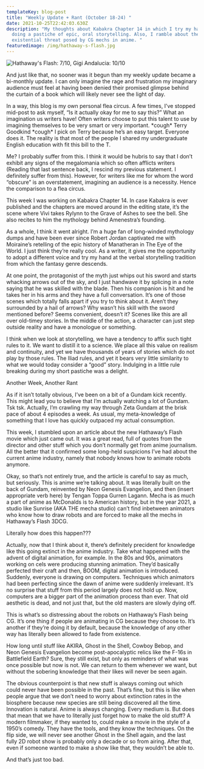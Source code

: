 ```yaml
---
templateKey: blog-post
title: "Weekly Update + Rant (October 18-24) "
date: 2021-10-25T22:42:03.630Z
description: "My thoughts about Kabakra Chapter 14 in which I try my hand at
  doing a pastiche of epic, oral storytelling. Also, I ramble about the
  existential threat posed by CG mechs in anime. "
featuredimage: /img/hathaway-s-flash.jpg
---
```

<!--StartFragment-->

![](/img/hathaway-s-flash-wp.jpg "Hathaway's Flash: 7/10, Gigi Andalucia: 10/10")

And just like that, no sooner was it begun than my weekly update became a bi-monthly update. I can only imagine the rage and frustration my imaginary audience must feel at having been denied their promised glimpse behind the curtain of a book which will likely never see the light of day. 

In a way, this blog is my own personal flea circus. A few times, I’ve stopped mid-post to ask myself, “Is it actually okay for me to say this?” What an imagination us writers have! Often writers choose to put this talent to use by imagining themselves to be very smart or very important. \*cough\* Terry Goodkind \*cough\* I pick on Terry because he’s an easy target. Everyone does it. The reality is that most of the people I shared my undergraduate English education with fit this bill to the T. 

Me? I probably suffer from this. I think it would be hubris to say that I don’t exhibit any signs of the megalomania which so often afflicts writers (Reading that last sentence back, I rescind my previous statement. I definitely suffer from this). However, for writers like me for whom the word “obscure” is an overstatement, imagining an audience is a necessity. Hence the comparison to a flea circus. 

This week I was working on Kabakra Chapter 14. In case Kabakra is ever published and the chapters are moved around in the editing state, it’s the scene where Vivi takes Rylynn to the Grave of Ashes to see the bell. She also recites to him the mythology behind Amenestra’s founding. 

As a whole, I think it went alright. I’m a huge fan of long-winded mythology dumps and have been ever since Robert Jordan captivated me with Moiraine’s retelling of the epic history of Manatheran in The Eye of the World. I just think they’re really cool. As a writer, it gives me the opportunity to adopt a different voice and try my hand at the verbal storytelling tradition from which the fantasy genre descends.

At one point, the protagonist of the myth just whips out his sword and starts whacking arrows out of the sky, and I just handwave it by splicing in a note saying that he was skilled with the blade. Then his companion is hit and he takes her in his arms and they have a full conversation. It’s one of those scenes which totally falls apart if you try to think about it. Aren’t they surrounded by a hail of arrows? Why wasn’t his skill with the sword mentioned before? Seems convenient, doesn’t it? Scenes like this are all over old-timey stories. In the middle of the action, a character can just step outside reality and have a monologue or something. 

I think when we look at storytelling, we have a tendency to affix such tight rules to it. We want to distill it to a science. We place all this value on realism and continuity, and yet we have thousands of years of stories which do not play by those rules. The Iliad rules, and yet it bears very little similarity to what we would today consider a “good” story. Indulging in a little rule breaking during my short pastiche was a delight. 

Another Week, Another Rant 

As if it isn’t totally obvious, I’ve been on a bit of a Gundam kick recently. This might lead you to believe that I’m actually watching a lot of Gundam. Tsk tsk. Actually, I’m crawling my way through Zeta Gundam at the brisk pace of about 4 episodes a week. As usual, my meta-knowledge of something that I love has quickly outpaced my actual consumption. 

This week, I stumbled upon an article about the new Hathaway’s Flash movie which just came out. It was a great read, full of quotes from the director and other stuff which you don’t normally get from anime journalism. All the better that it confirmed some long-held suspicions I’ve had about the current anime industry, namely that nobody knows how to animate robots anymore. 

Okay, so that’s not entirely true, and the article is careful to say as much, but seriously. This is anime we’re talking about. It was literally built on the back of Gundam, reinvented by Neon Genesis Evangelion, and then (insert appropriate verb here) by Tengan Toppa Gurren Lagann. Mecha is as much a part of anime as McDonalds is to American history, but in the year 2021, a studio like Sunrise (AKA THE mecha studio) can’t find inbetween animators who know how to draw robots and are forced to make all the mechs in Hathaway’s Flash 3DCG. 

Literally how does this happen??? 

Actually, now that I think about it, there’s definitely precident for knowledge like this going extinct in the anime industry. Take what happened with the advent of digital animation, for example. In the 80s and 90s, animators working on cels were producing stunning animation. They’d basically perfected their craft and then, BOOM, digital animation is introduced. Suddenly, everyone is drawing on computers. Techniques which animators had been perfecting since the dawn of anime were suddenly irrelevant. It’s no surprise that stuff from this period largely does not hold up. Now, computers are a bigger part of the animation process than ever. That old aesthetic is dead, and not just that, but the old masters are slowly dying off.

This is what’s so distressing about the robots on Hathaway’s Flash being CG. It’s one thing if people are animating in CG because they choose to. It’s another if they’re doing it by default, because the knowledge of any other way has literally been allowed to fade from existence. 

How long until stuff like AKIRA, Ghost in the Shell, Cowboy Bebop, and Neon Genesis Evangelion become post-apocalyptic relics like the F-16s in Battlefield Earth? Sure, they still exist, but only as reminders of what was once possible but now is not. We can return to them whenever we want, but without the sobering knowledge that their likes will never be seen again. 

The obvious counterpoint is that new stuff is always coming out which could never have been possible in the past. That’s fine, but this is like when people argue that we don’t need to worry about extinction rates in the biosphere because new species are still being discovered all the time. Innovation is natural. Anime is always changing. Every medium is. But does that mean that we have to literally just forget how to make the old stuff? A modern filmmaker, if they wanted to, could make a movie in the style of a 1950’s comedy. They have the tools, and they know the techniques. On the flip side, we will never see another Ghost in the Shell again, and the last fully 2D robot show is probably only a decade or so from airing. After that, even if someone wanted to make a show like that, they wouldn’t be able to.  

And that’s just too bad. 

<!--EndFragment-->